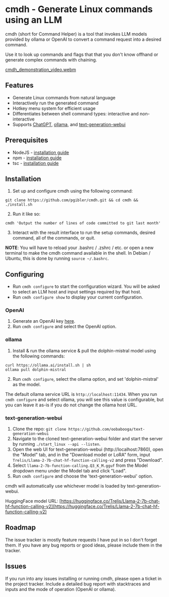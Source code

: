 # cmdh - Generate Linux commands using an LLM

cmdh (short for Command Helper) is a tool that invokes LLM models provided by ollama or OpenAI to convert a command request into a desired command.

Use it to look up commands and flags that that you don't know offhand or generate complex commands with chaining.

[cmdh_demonstration_video.webm](https://user-images.githubusercontent.com/119892/233747166-552339ef-f3fe-4eb5-9161-db574b6f96fc.webm)

## Features

- Generate Linux commands from natural language
- Interactively run the generated command
- Hotkey menu system for efficient usage
- Differentiates between shell command types: interactive and non-interactive
- Supports [ChatGPT](https://platform.openai.com/docs/overview), [ollama](https://ollama.ai/), and [text-generation-webui](https://github.com/oobabooga/text-generation-webui)

## Prerequisites

- NodeJS - [installation guide](https://nodejs.org/en/download/package-manager)
- npm - [installation guide](https://docs.npmjs.com/downloading-and-installing-node-js-and-npm)
- tsc - [installation guide](https://www.npmjs.com/package/typescript)

## Installation

1. Set up and configure cmdh using the following command:
```
git clone https://github.com/pgibler/cmdh.git && cd cmdh && ./install.sh
```
2. Run it like so:
```
cmdh 'Output the number of lines of code committed to git last month'
```
3. Interact with the result interface to run the setup commands, desired command, all of the commands, or quit.

**NOTE**: You will have to reload your .bashrc / .zshrc / etc. or open a new terminal to make the cmdh command available in the shell. In Debian / Ubuntu, this is done by running `source ~/.bashrc`.

## Configuring

- Run `cmdh configure` to start the configuration wizard. You will be asked to select an LLM host and input settings required by that host.
- Run `cmdh configure show` to display your current configuration.

### OpenAI

1. Generate an OpenAI key [here](https://platform.openai.com/api-keys).
2. Run `cmdh configure` and select the OpenAI option.

### ollama

1. Install & run the ollama service & pull the dolphin-mistral model using the following commands:
```
curl https://ollama.ai/install.sh | sh
ollama pull dolphin-mistral
```
2. Run `cmdh configure`, select the ollama option, and set 'dolphin-mistral' as the model.

The default ollama service URL is `http://localhost:11434`. When you run `cmdh configure` and select ollama, you will see this value is configurable, but you can leave it as-is if you do not change the ollama host URL.

### text-generation-webui

1. Clone the repo: `git clone https://github.com/oobabooga/text-generation-webui`
2. Navigate to the cloned text-generation-webui folder and start the server by running `./start_linux --api --listen`.
3. Open the web UI for text-generation-webui (http://localhost:7860), open the "Model" tab, and in the "Download model or LoRA" form, input `Trelis/Llama-2-7b-chat-hf-function-calling-v2` and press "Download".
4. Select `llama-2-7b-function-calling.Q3_K_M.gguf` from the Model dropdown menu under the Model tab and click "Load".
2. Run `cmdh configure` and choose the 'text-generation-webui' option.

cmdh will automatically use whichever model is loaded by text-generation-webui.

HuggingFace model URL: [https://huggingface.co/Trelis/Llama-2-7b-chat-hf-function-calling-v2](https://huggingface.co/Trelis/Llama-2-7b-chat-hf-function-calling-v2)

## Roadmap

The issue tracker is mostly feature requests I have put in so I don't forget them. If you have any bug reports or good ideas, please include them in the tracker.

## Issues

If you run into any issues installing or running cmdh, please open a ticket in the project tracker. Include a detailed bug report with stacktraces and inputs and the mode of operation (OpenAI or ollama).
